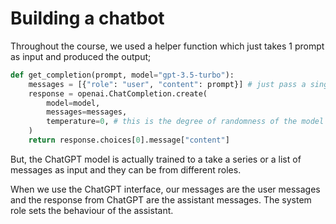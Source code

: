 # Building a chatbot

Throughout the course, we used a helper function which just takes 1 prompt as input and produced the output;
```python
def get_completion(prompt, model="gpt-3.5-turbo"):
    messages = [{"role": "user", "content": prompt}] # just pass a single prompt given by the user as a value to the messages parameter
    response = openai.ChatCompletion.create(
        model=model,
        messages=messages,
        temperature=0, # this is the degree of randomness of the model's output
    )
    return response.choices[0].message["content"]
```

But, the ChatGPT model is actually trained to a take a series or a list of messages as input and they can be from different roles.

When we use the ChatGPT interface, our messages are the user messages and the response from ChatGPT are the assistant messages. The system role sets the behaviour of the assistant.
